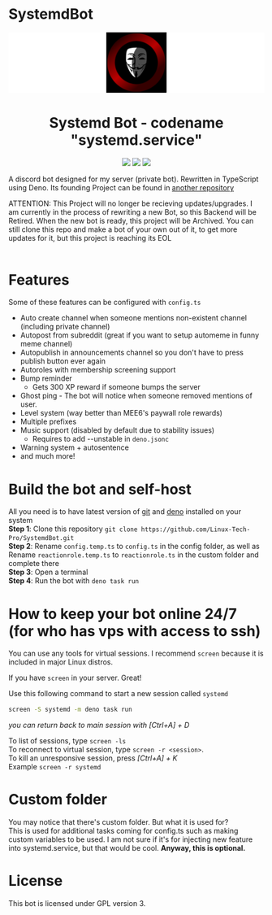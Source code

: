 # SystemdBot
<img src="./assets/logo.png"><br>

<h1 align="center"> Systemd Bot - codename "systemd.service" </h1>

<p align="center">
  <a href="https://github.com/Linux-Tech-Pro/SystemdBot/blob/Main/LICENSE" alt="License"><img src="https://img.shields.io/github/license/Linux-Tech-Pro/SystemdBot"></img></a>
  <a href="https://discord.gg/AgBEcyvPhk" alt="Discord"><img src="https://img.shields.io/discord/1041477113422815382?color=%23900000&label=Online&logo=The%20Nerds&style=flat"></img></a>
  <a href="https://github.com/Linux-Tech-Pro/SystemdBot/issues" alt="Issues"><img src="https://img.shields.io/github/issues/Linux-Tech-Pro/SystemdBot"></img></a>
</p>
A discord bot designed for my server (private bot). Rewritten in
TypeScript using Deno. Its founding Project can be found in
<a href="https://github.com/raluvy95/jolly">another repository</a>

ATTENTION: This Project will no longer be recieving updates/upgrades. I am currently in the process of rewriting a new Bot, so this Backend
will be Retired. When the new bot is ready, this project will be Archived. You can still clone this repo and make a bot of your own out of it,
to get more updates for it, but this project is reaching its EOL
<br>
<br>

# Features

Some of these features can be configured with `config.ts`

- Auto create channel when someone mentions non-existent channel (including
  private channel)
- Autopost from subreddit (great if you want to setup automeme in funny meme
  channel)
- Autopublish in announcements channel so you don't have to press publish button
  ever again
- Autoroles with membership screening support
- Bump reminder
  - Gets 300 XP reward if someone bumps the server
- Ghost ping - The bot will notice when someone removed mentions of user.
- Level system (way better than MEE6's paywall role rewards)
- Multiple prefixes
- Music support (disabled by default due to stability issues)
  - Requires to add --unstable in `deno.jsonc`
- Warning system + autosentence
- and much more!

# Build the bot and self-host

All you need is to have latest version of [git](https://git-scm.com/) and
[deno](https://deno.land/) installed on your system<br> **Step 1**: Clone this
repository `git clone https://github.com/Linux-Tech-Pro/SystemdBot.git`<br> **Step 2**:
Rename `config.temp.ts` to `config.ts` in the config folder, as well as Rename `reactionrole.temp.ts`
to `reactionrole.ts` in the custom folder and complete there<br> **Step 3**: Open a
terminal<br> **Step 4**: Run the bot with `deno task run`

# How to keep your bot online 24/7 (for who has vps with access to ssh)

You can use any tools for virtual sessions. I recommend `screen` because it is
included in major Linux distros.

If you have `screen` in your server. Great!

Use this following command to start a new session called `systemd`

```bash
screen -S systemd -m deno task run
```

_you can return back to main session with [Ctrl+A] + D_

To list of sessions, type `screen -ls`<br> To reconnect to virtual session, type
`screen -r <session>`.<br> To kill an unresponsive session, press _[Ctrl+A] +
K_<br> Example `screen -r systemd`

# Custom folder

You may notice that there's custom folder. But what it is used for?<br> This is
used for additional tasks coming for config.ts such as making custom variables
to be used. I am not sure if it's for injecting new feature into systemd.service, but that
would be cool. **Anyway, this is optional.**

# License

This bot is licensed under GPL version 3.
